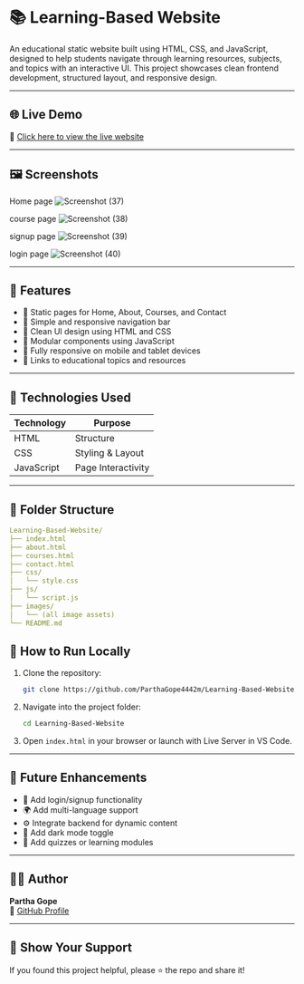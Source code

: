 # 📚 Learning-Based Website

An educational static website built using HTML, CSS, and JavaScript, designed to help students navigate through learning resources, subjects, and topics with an interactive UI. This project showcases clean frontend development, structured layout, and responsive design.

---

## 🌐 Live Demo

🚀 [Click here to view the live website](https://learning-based-website.vercel.app/)

---

## 🖼️ Screenshots

Home page
![Screenshot (37)](https://github.com/user-attachments/assets/d2178474-5d51-4aaa-b8eb-8b02e3de1483)

course page
![Screenshot (38)](https://github.com/user-attachments/assets/72b5fd1b-e263-43f8-afb8-41843d50cf3c)

signup page
![Screenshot (39)](https://github.com/user-attachments/assets/df917317-0a59-48f4-a7bd-4053d7c21066)

login page
![Screenshot (40)](https://github.com/user-attachments/assets/4c1f9a38-dfe5-409b-9cf2-3b9ea8aeab35)


---

## 🔑 Features

- 📄 Static pages for Home, About, Courses, and Contact
- 🧭 Simple and responsive navigation bar
- 🎨 Clean UI design using HTML and CSS
- 🧩 Modular components using JavaScript
- 📱 Fully responsive on mobile and tablet devices
- 🔗 Links to educational topics and resources

---

## 🚀 Technologies Used

| Technology | Purpose              |
|------------|----------------------|
| HTML       | Structure            |
| CSS        | Styling & Layout     |
| JavaScript | Page Interactivity   |

---

## 📂 Folder Structure
 ```yaml
Learning-Based-Website/
├── index.html
├── about.html
├── courses.html
├── contact.html
├── css/
│   └── style.css
├── js/
│   └── script.js
├── images/
│   └── (all image assets)
└── README.md

 ```

## 🧪 How to Run Locally

1. Clone the repository:
   ```bash
   git clone https://github.com/ParthaGope4442m/Learning-Based-Website.git
   ```

2. Navigate into the project folder:
   ```bash
   cd Learning-Based-Website
   ```

3. Open `index.html` in your browser or launch with Live Server in VS Code.

---

## 📌 Future Enhancements

- 🔐 Add login/signup functionality
- 🌍 Add multi-language support
- ⚙️ Integrate backend for dynamic content
- 🌙 Add dark mode toggle
- 🧠 Add quizzes or learning modules

---

## 👨‍💻 Author

**Partha Gope**  
🔗 [GitHub Profile](https://github.com/ParthaGope4442m)

---

## 🌟 Show Your Support

If you found this project helpful, please ⭐ the repo and share it!
